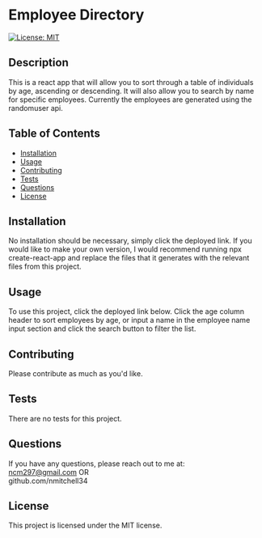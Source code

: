 # Employee Directory
  [![License: MIT](https://img.shields.io/badge/License-MIT-yellow.svg)](https://opensource.org/licenses/MIT)
  ## Description 
  
  This is a react app that will allow you to sort through a table of individuals by age, ascending or descending. It will also allow you to search by name for specific employees. Currently the employees are generated using the randomuser api.
  
  
  ## Table of Contents
  
  * [Installation](#installation)
  * [Usage](#usage)
  * [Contributing](#contributing)
  * [Tests](#tests)
  * [Questions](#questions)
  * [License](#license)
  
  
  ## Installation
  No installation should be necessary, simply click the deployed link. If you would like to make your own version, I would recommend running npx create-react-app and replace the files that it generates with the relevant files from this project. 
  
  
  ## Usage 
  To use this project, click the deployed link below.  Click the age column header to sort employees by age, or input a name in the employee name input section and click the search button to filter the list.
  
  
  ## Contributing
  Please contribute as much as you'd like.
  
  ## Tests
  There are no tests for this project.
  
  
  ## Questions
  If you have any questions, please reach out to me at:<br>ncm297@gmail.com OR<br>github.com/nmitchell34
  
  
  ## License
  
  This project is licensed under the MIT license.
  
  